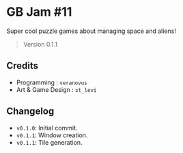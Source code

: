 # GB Jam #11

Super cool puzzle games about managing space and aliens!

> Version 0.1.1

## Credits

- Programming : `veranovus`
- Art & Game Design : `st_levi`

## Changelog

- `v0.1.0`: Initial commit.
- `v0.1.1`: Window creation.
- `v0.1.1`: Tile generation.
